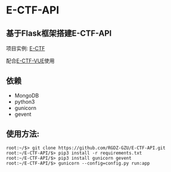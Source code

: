 # E-CTF-API

## 基于Flask框架搭建E-CTF-API
项目实例: [E-CTF](http://39.106.85.139/index)

配合[E-CTF-VUE](https://github.com/RGDZ-GZU/E-CTF-VUE.git)使用

## 依赖
* MongoDB
* python3
* gunicorn
* gevent

## 使用方法:
```shell
root:~/$> git clone https://github.com/RGDZ-GZU/E-CTF-API.git
root:~/E-CTF-API/$> pip3 install -r requirements.txt
root:~/E-CTF-API/$> pip3 install gunicorn gevent
root:~/E-CTF-API/$> gunicorn --config=config.py run:app
```